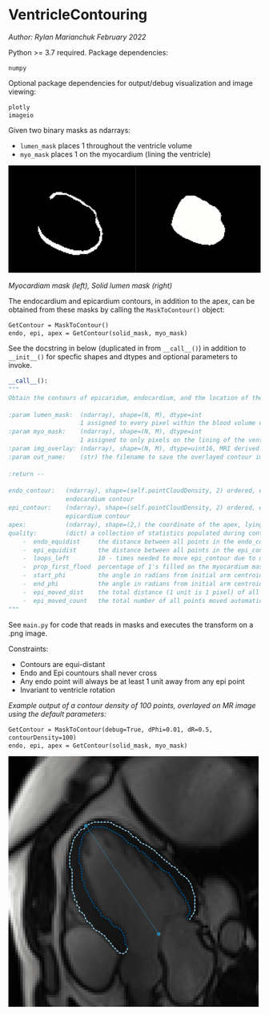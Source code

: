 # VentricleContouring

*Author: Rylan Marianchuk*
*February 2022*

Python >= 3.7 required.
Package dependencies:
```
numpy
```
Optional package dependencies for output/debug visualization and image viewing:
```
plotly
imageio
```

Given two binary masks as ndarrays: 
* ```lumen_mask``` places 1 throughout the ventricle volume
* ```myo_mask``` places 1 on the myocardium (lining the ventricle)

![Myocardiam mask (left), Solid lumen mask (right)](img/readme/myo-lumen.png)

*Myocardiam mask (left), Solid lumen mask (right)*

The endocardium and epicardium contours, in addition to the apex, can be obtained from these masks by calling the ``MaskToContour()`` object:
```
GetContour = MaskToContour()
endo, epi, apex = GetContour(solid_mask, myo_mask)
```

See the docstring in below (duplicated in from ``__call__()``) in addition to ``__init__()``  for specfic shapes and dtypes and optional parameters to invoke.

```python
__call__():
"""
Obtain the contours of epicaridum, endocardium, and the location of the apex, and quality parameters given the binary masks

:param lumen_mask:  (ndarray), shape=(N, M), dtype=int
                    1 assigned to every pixel within the blood volume of the ventricle (lumen), 0 elsewhere
:param myo_mask:    (ndarray), shape=(N, M), dtype=int
                    1 assigned to only pixels on the lining of the ventricle (myocardium), 0 elsewhere
:param img_overlay: (ndarray), shape=(N, M), dtype=uint16, MRI derived initial image before segmentation
:param out_name:    (str) the filename to save the overlayed contour image as

:return --

endo_contour:   (ndarray), shape=(self.pointCloudDensity, 2) ordered, each row is a coordinate of the equidistant
                endocardium contour
epi_contour:    (ndarray), shape=(self.pointCloudDensity, 2) ordered, each row is a coordinate of the equidistant
                epicardium contour
apex:           (ndarray), shape=(2,) the coordinate of the apex, lying on the epicardium contour
quality:        (dict) a collection of statistics populated during contour generation:
    -  endo_equidist     the distance between all points in the endo_contour
    -  epi_equidist      the distance between all points in the epi_contour
    -  loops_left        10 - times needed to move epi_contour due to distance clashes (too close)
    -  prop_first_flood  percentage of 1's filled on the myocardium mask when flood filling from an arbitrary 1 start
    -  start_phi         the angle in radians from initial arm centroid -> (1, 0) to terminal arm centroid -> endo_contour[0]
    -  end_phi           the angle in radians from initial arm centroid -> (1, 0) to terminal arm centroid -> endo_contour[-1]
    -  epi_moved_dist    the total distance (1 unit is 1 pixel) of all points moved automatically in the epi_contour due to distance clashes
    -  epi_moved_count   the total number of all points moved automatically in the epi_contour due to distance clashes (not unique, can include duplicate points over iterations)
"""
```
See ```main.py``` for code that reads in masks and executes the transform on a .png image.

Constraints:
* Contours are equi-distant
* Endo and Epi countours shall never cross
* Any endo point will always be at least 1 unit away from any epi point
* Invariant to ventricle rotation

*Example output of a contour density of 100 points, overlayed on MR image using the default parameters:*

```
GetContour = MaskToContour(debug=True, dPhi=0.01, dR=0.5, contourDensity=100)
endo, epi, apex = GetContour(solid_mask, myo_mask)
```
<img alt="Example output overlayed on MR image" height="500" src="img/readme/result-vis.png" width="500"/>
